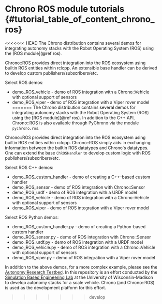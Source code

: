 Chrono ROS module tutorials {#tutorial_table_of_content_chrono_ros}
===============================

<<<<<<< HEAD
The Chrono distribution contains several demos for integrating autonomy stacks with the Robot Operating System (ROS) using the [ROS module](@ref ros).

Chrono::ROS provides direct integration into the ROS ecosystem using builtin ROS entities within rclcpp. An extensible base handler can be derived to develop custom publishers/subscribers/etc.

Select ROS demos:

* demo_ROS_vehicle - demo of ROS integration with a Chrono::Vehicle with optional support of sensors
* demo_ROS_viper - demo of ROS integration with a Viper rover model
=======
The Chrono distribution contains several demos for integrating autonomy stacks with the Robot Operating System (ROS) using the [ROS module](@ref ros). In addition to the C++ API, Chrono::ROS is also available through PyChrono via the module `pychrono.ros`.

Chrono::ROS provides direct integration into the ROS ecosystem using builtin ROS entities within rclcpp. Chrono::ROS simply aids in exchanging information between the builtin ROS datatypes and Chrono's datatypes. One can extend the base `ChROSHandler` to develop custom logic with ROS publishers/subscribers/etc.

Select ROS C++ demos:

* demo_ROS_custom_handler - demo of creating a C++-based custom handler
* demo_ROS_sensor - demo of ROS integration with Chrono::Sensor
* demo_ROS_urdf - demo of ROS integration with a URDF model
* demo_ROS_vehicle - demo of ROS integration with a Chrono::Vehicle with optional support of sensors
* demo_ROS_viper - demo of ROS integration with a Viper rover model

Select ROS Python demos:

* demo_ROS_custom_handler.py - demo of creating a Python-based custom handler
* demo_ROS_sensor.py - demo of ROS integration with Chrono::Sensor
* demo_ROS_urdf.py - demo of ROS integration with a URDF model
* demo_ROS_vehicle.py - demo of ROS integration with a Chrono::Vehicle with optional support of sensors
* demo_ROS_viper.py - demo of ROS integration with a Viper rover model

In addition to the above demos, for a more complex example, please see the [Autonomy Research Testbed](https://github.com/uwsbel/autonomy-research-testbed). In this repository is an effort conducted by the [Simulation Based Engineering Lab](https://sbel.wisc.edu) at the University of Wisconsin-Madison to develop autonomy stacks for a scale vehicle. Chrono (and Chrono::ROS) is used as the development platform for this effort.
>>>>>>> develop
